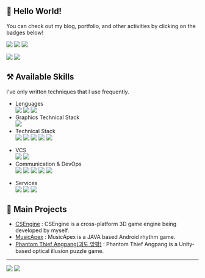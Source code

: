 ## 🎉 Hello World! 

<!--
**ounols/ounols** is a ✨ _special_ ✨ repository because its `README.md` (this file) appears on your GitHub profile.

Here are some ideas to get you started:

- 🔭 I’m currently working on ...
- 🌱 I’m currently learning ...
- 👯 I’m looking to collaborate on ...
- 🤔 I’m looking for help with ...
- 💬 Ask me about ...
- 📫 How to reach me: ...
- 😄 Pronouns: ...
- ⚡ Fun fact: ...
-->
You can check out my blog, portfolio, and other activities by clicking on the badges below!

[<img src="https://img.shields.io/badge/Blog-03C75A?style=flat-square&logo=Naver&logoColor=white"/>](https://blog.naver.com/ounols) [<img src="https://img.shields.io/badge/Velog-4FC08D?style=flat-square&logo=Vimeo&logoColor=white"/>](https://velog.io/@ounols) [<img src="https://img.shields.io/badge/Portfolio-333333?style=flat-square&logo=Notion&logoColor=white"/>](https://www.notion.so/47209ca8b4814d44929ab23839d1f336)

[<img src="https://img.shields.io/badge/Bitbucket Repository-3766AB?style=flat-square&logo=Bitbucket&logoColor=white"/>](https://bitbucket.org/MSnack/)   [<img src="https://img.shields.io/badge/Youtube-ED1C40?style=flat-square&logo=Youtube&logoColor=white"/>](https://www.youtube.com/user/ounols)

## ⚒ Available Skills
I've only written techniques that I use frequently.<p>
* Lenguages</br>
<img src="https://img.shields.io/badge/C%2B%2B-00599C?style=flat-square&logo=c%2B%2B&logoColor=white"/> <img src="https://img.shields.io/badge/C%23-239120?style=flat-square&logo=c-sharp&logoColor=white"/> <img src="https://img.shields.io/badge/JAVA-007396?style=flat-square&logo=java&logoColor=white"/>
* Graphics Technical Stack</br><img src="https://img.shields.io/badge/OpenGL | OpenGL ES-5586A4?style=flat-square&logo=opengl&logoColor=white"/>
* Technical Stack</br><img src="https://img.shields.io/badge/Unity-333333?style=flat-square&logo=unity&logoColor=white"/> <img src="https://img.shields.io/badge/Unreal Engine-313131?style=flat-square&logo=unreal-engine&logoColor=white"/> <img src="https://img.shields.io/badge/MySQL-4479A1?style=flat-square&logo=mysql&logoColor=white"/> <img src="https://img.shields.io/badge/CMake-064F8C?style=flat-square&logo=cmake&logoColor=white"/> <img src="https://img.shields.io/badge/MSVC-5C2D91?style=flat-square&logo=visual-studio&logoColor=white"/>
<p>

* VCS</br><img src="https://img.shields.io/badge/Git-F05032?style=flat-square&logo=git&logoColor=white"/> <img src="https://img.shields.io/badge/SVN-809CC9?style=flat-square&logo=subversion&logoColor=white"/>
* Communication & DevOps</br><img src="https://img.shields.io/badge/Slack-4A154B?style=flat-square&logo=slack&logoColor=white"/> <img src="https://img.shields.io/badge/Redmine-DC382D?style=flat-square"/> <img src="https://img.shields.io/badge/Notion-333333?style=flat-square&logo=notion&logoColor=white"/> <img src="https://img.shields.io/badge/Jenkins-D24939?style=flat-square&logo=jenkins&logoColor=white"/> <img src="https://img.shields.io/badge/Pipelines-2560E0?style=flat-square&logo=azure-pipelines&logoColor=white"/>
<p>

* Services</br><img src="https://img.shields.io/badge/Firebase-FFCA28?style=flat-square&logo=firebase&logoColor=FF7139"/> <img src="https://img.shields.io/badge/Google Play | GPGS-414141?style=flat-square&logo=google-play&logoColor=white"/> <img src="https://img.shields.io/badge/GamePot | Analytics-03C75A?style=flat-square&logo=naver&logoColor=white"/>

## 📕 Main Projects 

* [CSEngine](https://github.com/ounols/CSEngine) : CSEngine is a cross-platform 3D game engine being developed by myself. 
* [MusicApex](https://youtu.be/WsT7fso3ofg) : MusicApex is a JAVA based Android rhythm game. 
* [Phantom Thief Angpang(괴도 앙팡)](https://play.google.com/store/apps/details?id=com.amazonparrot.angpang) : Phantom Thief Angpang is a Unity-based optical illusion puzzle game. 

-----

[<img src="https://img.shields.io/badge/-English-green?style=flat"/>](https://github.com/ounols/ounols/blob/main/README.md)
[<img src="https://img.shields.io/badge/-한국어-brightgreen?style=flat"/>](https://github.com/ounols/ounols/blob/main/README-ko.md)
